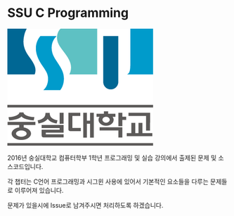 # SSU C Programming

![SSU Signature](https://github.com/Codejune/SSU_Signature/blob/master/SoongsilUniversity/signature_apply/ssu_signature_apply_vertical_ko.png?raw=true)

2016년 숭실대학교 컴퓨터학부 1학년 프로그래밍 및 실습 강의에서 출제된 문제 및 소스코드입니다. 

각 챕터는 C언어 프로그래밍과 시그윈 사용에 있어서 기본적인 요소들을 다루는 문제들로 이루어져 있습니다. 

문제가 있을시에 Issue로 남겨주시면 처리하도록 하겠습니다.
